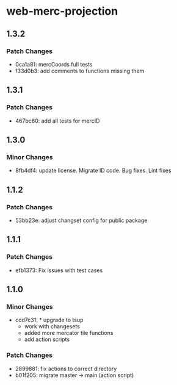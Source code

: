 # web-merc-projection

## 1.3.2

### Patch Changes

- 0ca1a81: mercCoords full tests
- f33d0b3: add comments to functions missing them

## 1.3.1

### Patch Changes

- 467bc60: add all tests for mercID

## 1.3.0

### Minor Changes

- 8fb4df4: update license. Migrate ID code. Bug fixes. Lint fixes

## 1.1.2

### Patch Changes

- 53bb23e: adjust changset config for public package

## 1.1.1

### Patch Changes

- efb1373: Fix issues with test cases

## 1.1.0

### Minor Changes

- ccd7c31: \* upgrade to tsup
  - work with changesets
  - added more mercator tile functions
  - add action scripts

### Patch Changes

- 2899881: fix actions to correct directory
- b01f205: migrate master -> main (action script)
